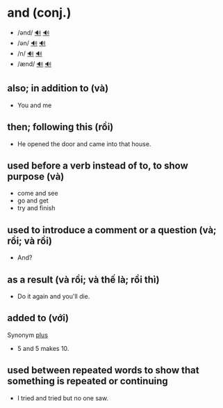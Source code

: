 # and (conj.)

- /ənd/ [🔊](https://www.oxfordlearnersdictionaries.com/media/english/uk_pron/a/and/and__/and__gb_1.mp3) [🔊](https://www.oxfordlearnersdictionaries.com/media/english/us_pron/a/and/and__/and__us_1.mp3)
- /ən/ [🔊](https://www.oxfordlearnersdictionaries.com/media/english/uk_pron/a/and/and__/and__gb_2.mp3) [🔊](https://www.oxfordlearnersdictionaries.com/media/english/us_pron/a/and/and__/and__us_2_rr.mp3)
- /n/ [🔊](https://www.oxfordlearnersdictionaries.com/media/english/uk_pron/a/and/and__/and__gb_3.mp3) [🔊](https://www.oxfordlearnersdictionaries.com/media/english/us_pron/a/and/and__/and__us_3_rr.mp3)
- /ænd/ [🔊](https://www.oxfordlearnersdictionaries.com/media/english/uk_pron/a/and/and__/and__gb_4.mp3) [🔊](https://www.oxfordlearnersdictionaries.com/media/english/us_pron/a/and/and__/and__us_4.mp3)

## also; in addition to (và)

- You and me

## then; following this (rồi)

- He opened the door and came into that house.

## used before a verb instead of to, to show purpose (và)

- come and see
- go and get
- try and finish

## used to introduce a comment or a question (và; rồi; và rồi)

- And?

## as a result (và rồi; và thế là; rồi thì)

- Do it again and you'll die.

## added to (với)

Synonym [plus]()

- 5 and 5 makes 10.

## used between repeated words to show that something is repeated or continuing

- I tried and tried but no one saw.